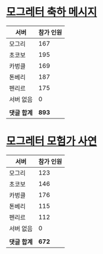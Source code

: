 # [모그레터 축하 메시지](./Event250701_v7_2_10th_moogleletter0.md)

|서버|참가 인원|
|-|-|
|모그리|167|
|초코보|195|
|카벙클|169|
|톤베리|187|
|펜리르|175|
|서버 없음|0|
|||
|**댓글 합계**|**893**|


# [모그레터 모험가 사연](./Event250701_v7_2_10th_moogleletter1.md)

|서버|참가 인원|
|-|-|
|모그리|123|
|초코보|146|
|카벙클|176|
|톤베리|115|
|펜리르|112|
|서버 없음|0|
|||
|**댓글 합계**|**672**|


